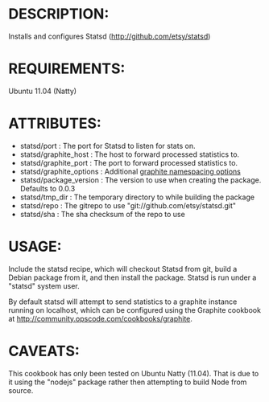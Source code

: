 # DESCRIPTION:

Installs and configures Statsd (http://github.com/etsy/statsd)

# REQUIREMENTS:

Ubuntu 11.04 (Natty)

# ATTRIBUTES:

* statsd/port : The port for Statsd to listen for stats on.
* statsd/graphite_host : The host to forward processed statistics to.
* statsd/graphite_port : The port to forward processed statistics to.
* statsd/graphite_options : Additional [graphite namespacing options](https://github.com/etsy/statsd/blob/master/docs/namespacing.md)
* statsd/package_version : The version to use when creating the package. Defaults to 0.0.3
* statsd/tmp_dir : The temporary directory to while building the package
* statsd/repo : The gitrepo to use "git://github.com/etsy/statsd.git"
* statsd/sha  : The sha checksum of the repo to use

# USAGE:

Include the statsd recipe, which will checkout Statsd from git, build a Debian package from it, 
and then install the package. Statsd is run under a "statsd" system user.

By default statsd will attempt to send statistics to a graphite instance running on localhost, which
can be configured using the Graphite cookbook at http://community.opscode.com/cookbooks/graphite.

# CAVEATS:

This cookbook has only been tested on Ubuntu Natty (11.04). That is due to it using the "nodejs" package
rather then attempting to build Node from source.
